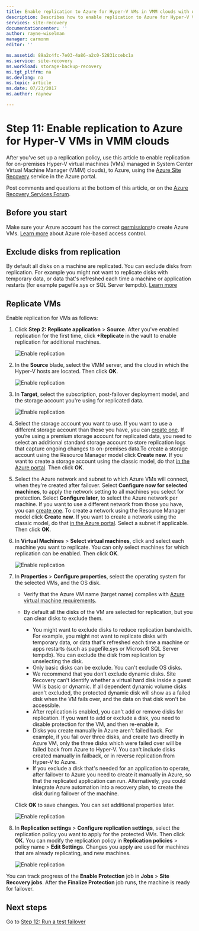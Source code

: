 ```yaml
---
title: Enable replication to Azure for Hyper-V VMs in VMM clouds with Azure Site Recovery | Microsoft Docs
description: Describes how to enable replication to Azure for Hyper-V VMs in VMM clouds, with the Azure Site Recovery service
services: site-recovery
documentationcenter: ''
author: rayne-wiselman
manager: carmonm
editor: ''

ms.assetid: 89a2c4fc-7e03-4a86-a2c0-52831ccebc1a
ms.service: site-recovery
ms.workload: storage-backup-recovery
ms.tgt_pltfrm: na
ms.devlang: na
ms.topic: article
ms.date: 07/23/2017
ms.author: raynew

---
```

# Step 11: Enable replication to Azure for Hyper-V VMs in VMM clouds

After you've set up a replication policy, use this article to enable replication for on-premises Hyper-V virtual machines (VMs) managed in System Center Virtual Machine Manager (VMM) clouds), to Azure, using the [Azure Site Recovery](site-recovery-overview.md) service in the Azure portal.

Post comments and questions at the bottom of this article, or on the [Azure Recovery Services Forum](https://social.msdn.microsoft.com/forums/azure/home?forum=hypervrecovmgr).


## Before you start

Make sure your Azure account has the correct [permissions](site-recovery-role-based-linked-access-control.md#permissions-required-to-enable-replication-for-new-virtual-machines)to create Azure VMs. [Learn more](../active-directory/role-based-access-built-in-roles.md) about Azure role-based access control.

## Exclude disks from replication

By default all disks on a machine are replicated. You can exclude disks from replication. For example you might not want to replicate disks with temporary data, or data that's refreshed each time a machine or application restarts (for example pagefile.sys or SQL Server tempdb). [Learn more](site-recovery-exclude-disk.md)

## Replicate VMs

Enable replication for VMs as follows:  

1. Click **Step 2: Replicate application** > **Source**. After you've enabled replication for the first time, click **+Replicate** in the vault to enable replication for additional machines.

    ![Enable replication](./media/vmm-to-azure-walkthrough-enable-replication/enable-replication1.png)
2. In the **Source** blade, select the VMM server, and the cloud in which the Hyper-V hosts are located. Then click **OK**.

    ![Enable replication](./media/vmm-to-azure-walkthrough-enable-replication/enable-replication-source.png)
3. In **Target**, select the subscription, post-failover deployment model, and the storage account you're using for replicated data.

    ![Enable replication](./media/vmm-to-azure-walkthrough-enable-replication/enable-replication-target.png)
4. Select the storage account you want to use. If you want to use a different storage account than those you have, you can [create one](#set-up-an-azure-storage-account). If you’re using a premium storage account for replicated data, you need to select  an additional standard storage account to store replication logs that capture ongoing changes to on-premises data.To create a storage account using the Resource Manager model click **Create new**. If you want to create a storage account using the classic model, do that [in the Azure portal](../storage/storage-create-storage-account-classic-portal.md). Then click **OK**.
5. Select the Azure network and subnet to which Azure VMs will connect, when they're created after failover. Select **Configure now for selected machines**, to apply the network setting to all machines you select for protection. Select **Configure later**, to select the Azure network per machine. If you want to use a different network from those you have, you can [create one](#set-up-an-azure-network). To create a network using the Resource Manager model click **Create new**. If you want to create a network using the classic model, do that [in the Azure portal](../virtual-network/virtual-networks-create-vnet-classic-pportal.md). Select a subnet if applicable. Then click **OK**.
6. In **Virtual Machines** > **Select virtual machines**, click and select each machine you want to replicate. You can only select machines for which replication can be enabled. Then click **OK**.

    ![Enable replication](./media/vmm-to-azure-walkthrough-enable-replication/enable-replication5.png)

7. In **Properties** > **Configure properties**, select the operating system for the selected VMs, and the OS disk.

    - Verify that the Azure VM name (target name) complies with [Azure virtual machine requirements](site-recovery-support-matrix-to-azure.md#failed-over-azure-vm-requirements).   
    - By default all the disks of the VM are selected for replication, but you can clear disks to exclude them.

        - You might want to exclude disks to reduce replication bandwidth. For example, you might not want to replicate disks with temporary data, or data that's refreshed each time a machine or apps restarts (such as pagefile.sys or Microsoft SQL Server tempdb). You can exclude the disk from replication by unselecting the disk.
        - Only basic disks can be exclude. You can't exclude OS disks.
        - We recommend that you don't exclude dynamic disks. Site Recovery can't identify whether a virtual hard disk inside a guest VM is basic or dynamic. If all dependent dynamic volume disks aren't excluded, the protected dynamic disk will show as a failed disk when the VM fails over, and the data on that disk won't be accessible.
        - After replication is enabled, you can't add or remove disks for replication. If you want to add or exclude a disk, you need to disable protection for the VM, and then re-enable it.
        - Disks you create manually in Azure aren't failed back. For example, if you fail over three disks, and create two directly in Azure VM, only the three disks which were failed over will be failed back from Azure to Hyper-V. You can't include disks created manually in failback, or in reverse replication from Hyper-V to Azure.
        - If you exclude a disk that's needed for an application to operate, after failover to Azure you need to create it manually in Azure, so that the replicated application can run. Alternatively, you could integrate Azure automation into a recovery plan, to create the disk during failover of the machine.

    Click **OK** to save changes. You can set additional properties later.

	![Enable replication](./media/vmm-to-azure-walkthrough-enable-replication/enable-replication6-with-exclude-disk.png)

8. In **Replication settings** > **Configure replication settings**, select the replication policy you want to apply for the protected VMs. Then click **OK**. You can modify the replication policy in **Replication policies** > policy name > **Edit Settings**. Changes you apply are used for machines that are already replicating, and new machines.

   ![Enable replication](./media/vmm-to-azure-walkthrough-enable-replication/enable-replication7.png)

You can track progress of the **Enable Protection** job in **Jobs** > **Site Recovery jobs**. After the **Finalize Protection** job runs, the machine is ready for failover.



## Next steps

Go to [Step 12: Run a test failover](vmm-to-azure-walkthrough-test-failover.md)
